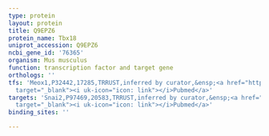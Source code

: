 ```yaml
---
type: protein
layout: protein
title: Q9EPZ6
protein_name: Tbx18
uniprot_accession: Q9EPZ6
ncbi_gene_id: '76365'
organism: Mus musculus
function: transcription factor and target gene
orthologs: ''
tfs: 'Meox1,P32442,17285,TRRUST,inferred by curator,&ensp;<a href="https://www.ncbi.nlm.nih.gov/pubmed/?term=19520072%5Buid%5D+OR+29087512%5Buid%5D"
  target="_blank"><i uk-icon="icon: link"></i>Pubmed</a>'
targets: 'Snai2,P97469,20583,TRRUST,inferred by curator,&ensp;<a href="https://www.ncbi.nlm.nih.gov/pubmed/?term=23469079%5Buid%5D+OR+29087512%5Buid%5D"
  target="_blank"><i uk-icon="icon: link"></i>Pubmed</a>'
binding_sites: ''

---
```

